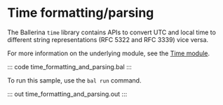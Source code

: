 # Time formatting/parsing

The Ballerina `time` library contains APIs to convert UTC and local time to different string representations (RFC 5322 and RFC 3339) vice versa.

For more information on the underlying module, see the [Time module](https://lib.ballerina.io/ballerina/time/latest/).

::: code time_formatting_and_parsing.bal :::

To run this sample, use the `bal run` command.

::: out time_formatting_and_parsing.out :::